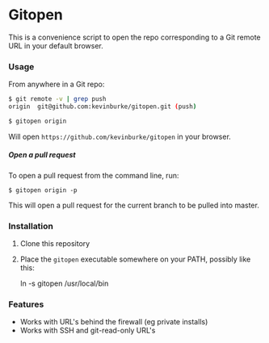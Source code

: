 # Gitopen

This is a convenience script to open the repo corresponding to a Git remote
URL in your default browser.

### Usage

From anywhere in a Git repo:

```bash
$ git remote -v | grep push
origin	git@github.com:kevinburke/gitopen.git (push)

$ gitopen origin
```

Will open `https://github.com/kevinburke/gitopen` in your browser.

##### Open a pull request

To open a pull request from the command line, run:

```
$ gitopen origin -p
```

This will open a pull request for the current branch to be pulled into master.

### Installation

1. Clone this repository
2. Place the `gitopen` executable somewhere on your PATH, possibly like this:

    ln -s gitopen /usr/local/bin

### Features

* Works with URL's behind the firewall (eg private installs)
* Works with SSH and git-read-only URL's
